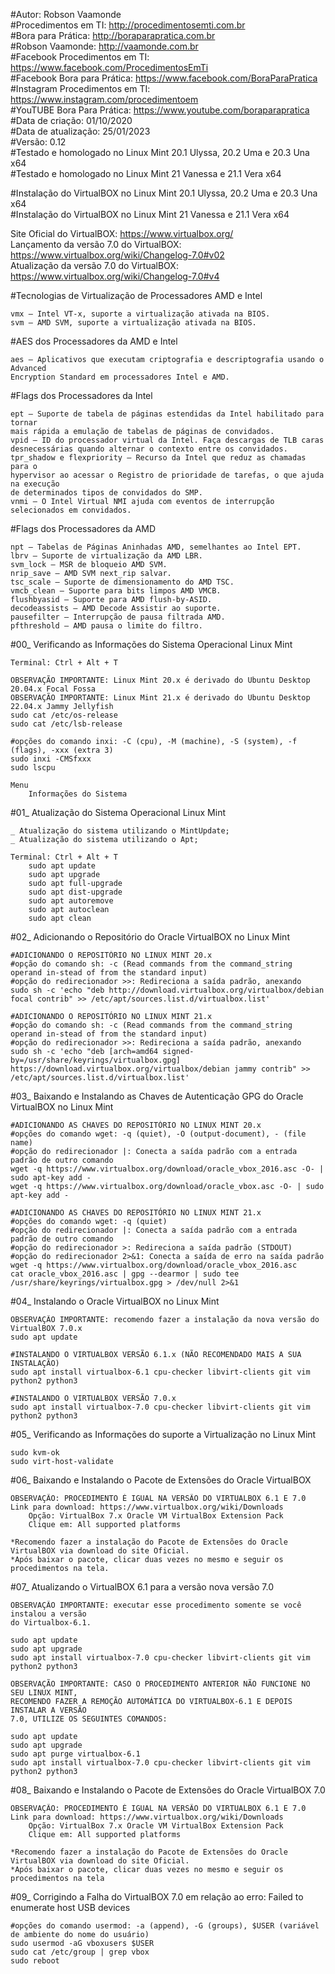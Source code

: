 #Autor: Robson Vaamonde<br>
#Procedimentos em TI: http://procedimentosemti.com.br<br>
#Bora para Prática: http://boraparapratica.com.br<br>
#Robson Vaamonde: http://vaamonde.com.br<br>
#Facebook Procedimentos em TI: https://www.facebook.com/ProcedimentosEmTi<br>
#Facebook Bora para Prática: https://www.facebook.com/BoraParaPratica<br>
#Instagram Procedimentos em TI: https://www.instagram.com/procedimentoem<br>
#YouTUBE Bora Para Prática: https://www.youtube.com/boraparapratica<br>
#Data de criação: 01/10/2020<br>
#Data de atualização: 25/01/2023<br>
#Versão: 0.12<br>
#Testado e homologado no Linux Mint 20.1 Ulyssa, 20.2 Uma e 20.3 Una x64<br>
#Testado e homologado no Linux Mint 21 Vanessa e 21.1 Vera x64

#Instalação do VirtualBOX no Linux Mint 20.1 Ulyssa, 20.2 Uma e 20.3 Una x64<br>
#Instalação do VirtualBOX no Linux Mint 21 Vanessa e 21.1 Vera x64

Site Oficial do VirtualBOX: https://www.virtualbox.org/<br>
Lançamento da versão 7.0 do VirtualBOX: https://www.virtualbox.org/wiki/Changelog-7.0#v02<br>
Atualização da versão 7.0 do VirtualBOX: https://www.virtualbox.org/wiki/Changelog-7.0#v4

#Tecnologias de Virtualização de Processadores AMD e Intel<br>

	vmx – Intel VT-x, suporte a virtualização ativada na BIOS.
	svm – AMD SVM, suporte a virtualização ativada na BIOS.

#AES dos Processadores da AMD e Intel<br>

	aes – Aplicativos que executam criptografia e descriptografia usando o Advanced
	Encryption Standard em processadores Intel e AMD.

#Flags dos Processadores da Intel<br>

	ept – Suporte de tabela de páginas estendidas da Intel habilitado para tornar
	mais rápida a emulação de tabelas de páginas de convidados.
	vpid – ID do processador virtual da Intel. Faça descargas de TLB caras
	desnecessárias quando alternar o contexto entre os convidados.
	tpr_shadow e flexpriority – Recurso da Intel que reduz as chamadas para o
	hypervisor ao acessar o Registro de prioridade de tarefas, o que ajuda na execução
	de determinados tipos de convidados do SMP.
	vnmi – O Intel Virtual NMI ajuda com eventos de interrupção selecionados em convidados.

#Flags dos Processadores da AMD<br>

	npt – Tabelas de Páginas Aninhadas AMD, semelhantes ao Intel EPT.
	lbrv – Suporte de virtualização da AMD LBR.
	svm_lock – MSR de bloqueio AMD SVM.
	nrip_save – AMD SVM next_rip salvar.
	tsc_scale – Suporte de dimensionamento do AMD TSC.
	vmcb_clean – Suporte para bits limpos AMD VMCB.
	flushbyasid – Suporte para AMD flush-by-ASID.
	decodeassists – AMD Decode Assistir ao suporte.
	pausefilter – Interrupção de pausa filtrada AMD.
	pfthreshold – AMD pausa o limite do filtro.

#00_ Verificando as Informações do Sistema Operacional Linux Mint<br>

	Terminal: Ctrl + Alt + T
	
	OBSERVAÇÃO IMPORTANTE: Linux Mint 20.x é derivado do Ubuntu Desktop 20.04.x Focal Fossa
	OBSERVAÇÃO IMPORTANTE: Linux Mint 21.x é derivado do Ubuntu Desktop 22.04.x Jammy Jellyfish
	sudo cat /etc/os-release
	sudo cat /etc/lsb-release
	
	#opções do comando inxi: -C (cpu), -M (machine), -S (system), -f (flags), -xxx (extra 3)
	sudo inxi -CMSfxxx
	sudo lscpu

	Menu
		Informações do Sistema

#01_ Atualização do Sistema Operacional Linux Mint<br>

	_ Atualização do sistema utilizando o MintUpdate;
	_ Atualização do sistema utilizando o Apt;

	Terminal: Ctrl + Alt + T
		sudo apt update
		sudo apt upgrade
		sudo apt full-upgrade
		sudo apt dist-upgrade
		sudo apt autoremove
		sudo apt autoclean
		sudo apt clean

#02_ Adicionando o Repositório do Oracle VirtualBOX no Linux Mint<br>

	#ADICIONANDO O REPOSITÓRIO NO LINUX MINT 20.x
	#opção do comando sh: -c (Read commands from the command_string operand in‐stead of from the standard input)
	#opção do redirecionador >>: Redireciona a saída padrão, anexando
	sudo sh -c 'echo "deb http://download.virtualbox.org/virtualbox/debian focal contrib" >> /etc/apt/sources.list.d/virtualbox.list'

	#ADICIONANDO O REPOSITÓRIO NO LINUX MINT 21.x
	#opção do comando sh: -c (Read commands from the command_string operand in‐stead of from the standard input)
	#opção do redirecionador >>: Redireciona a saída padrão, anexando
	sudo sh -c 'echo "deb [arch=amd64 signed-by=/usr/share/keyrings/virtualbox.gpg] https://download.virtualbox.org/virtualbox/debian jammy contrib" >> /etc/apt/sources.list.d/virtualbox.list'

#03_ Baixando e Instalando as Chaves de Autenticação GPG do Oracle VirtualBOX no Linux Mint<br>

	#ADICIONANDO AS CHAVES DO REPOSITÓRIO NO LINUX MINT 20.x
	#opções do comando wget: -q (quiet), -O (output-document), - (file name)
	#opção do redirecionador |: Conecta a saída padrão com a entrada padrão de outro comando
	wget -q https://www.virtualbox.org/download/oracle_vbox_2016.asc -O- | sudo apt-key add -
	wget -q https://www.virtualbox.org/download/oracle_vbox.asc -O- | sudo apt-key add -

	#ADICIONANDO AS CHAVES DO REPOSITÓRIO NO LINUX MINT 21.x
	#opções do comando wget: -q (quiet)
	#opção do redirecionador |: Conecta a saída padrão com a entrada padrão de outro comando
	#opção do redirecionador >: Redireciona a saída padrão (STDOUT)
	#opção do redirecionador 2>&1: Conecta a saída de erro na saída padrão
	wget -q https://www.virtualbox.org/download/oracle_vbox_2016.asc
	cat oracle_vbox_2016.asc | gpg --dearmor | sudo tee /usr/share/keyrings/virtualbox.gpg > /dev/null 2>&1

#04_ Instalando o Oracle VirtualBOX no Linux Mint<br>

	OBSERVAÇÃO IMPORTANTE: recomendo fazer a instalação da nova versão do VirtualBOX 7.0.x
	sudo apt update
	
	#INSTALANDO O VIRTUALBOX VERSÃO 6.1.x (NÃO RECOMENDADO MAIS A SUA INSTALAÇÃO)
	sudo apt install virtualbox-6.1 cpu-checker libvirt-clients git vim python2 python3
	
	#INSTALANDO O VIRTUALBOX VERSÃO 7.0.x
	sudo apt install virtualbox-7.0 cpu-checker libvirt-clients git vim python2 python3

#05_ Verificando as Informações do suporte a Virtualização no Linux Mint<br>
	
	sudo kvm-ok
	sudo virt-host-validate

#06_ Baixando e Instalando o Pacote de Extensões do Oracle VirtualBOX<br>

	OBSERVAÇÃO: PROCEDIMENTO É IGUAL NA VERSÃO DO VIRTUALBOX 6.1 E 7.0
	Link para download: https://www.virtualbox.org/wiki/Downloads
		Opção: VirtualBox 7.x Oracle VM VirtualBox Extension Pack
		Clique em: All supported platforms

	*Recomendo fazer a instalação do Pacote de Extensões do Oracle VirtualBOX via download do site Oficial.
	*Após baixar o pacote, clicar duas vezes no mesmo e seguir os procedimentos na tela.

#07_ Atualizando o VirtualBOX 6.1 para a versão nova versão 7.0<br>

	OBSERVAÇÃO IMPORTANTE: executar esse procedimento somente se você instalou a versão
	do Virtualbox-6.1.

	sudo apt update
	sudo apt upgrade
	sudo apt install virtualbox-7.0 cpu-checker libvirt-clients git vim python2 python3

	OBSERVAÇÃO IMPORTANTE: CASO O PROCEDIMENTO ANTERIOR NÃO FUNCIONE NO SEU LINUX MINT, 
	RECOMENDO FAZER A REMOÇÃO AUTOMÁTICA DO VIRTUALBOX-6.1 E DEPOIS INSTALAR A VERSÃO 
	7.0, UTILIZE OS SEGUINTES COMANDOS:
	
	sudo apt update
	sudo apt upgrade
	sudo apt purge virtualbox-6.1
	sudo apt install virtualbox-7.0 cpu-checker libvirt-clients git vim python2 python3

#08_ Baixando e Instalando o Pacote de Extensões do Oracle VirtualBOX 7.0<br>

	OBSERVAÇÃO: PROCEDIMENTO É IGUAL NA VERSÃO DO VIRTUALBOX 6.1 E 7.0
	Link para download: https://www.virtualbox.org/wiki/Downloads
		Opção: VirtualBox 7.x Oracle VM VirtualBox Extension Pack
		Clique em: All supported platforms

	*Recomendo fazer a instalação do Pacote de Extensões do Oracle VirtualBOX via download do site Oficial.
	*Após baixar o pacote, clicar duas vezes no mesmo e seguir os procedimentos na tela

#09_ Corrigindo a Falha do VirtualBOX 7.0 em relação ao erro: Failed to enumerate host USB devices

	#opções do comando usermod: -a (append), -G (groups), $USER (variável de ambiente do nome do usuário)
	sudo usermod -aG vboxusers $USER
	sudo cat /etc/group | grep vbox
	sudo reboot